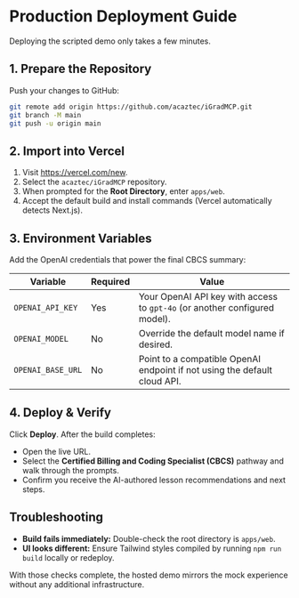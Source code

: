 # Production Deployment Guide

Deploying the scripted demo only takes a few minutes.

## 1. Prepare the Repository

Push your changes to GitHub:

```bash
git remote add origin https://github.com/acaztec/iGradMCP.git
git branch -M main
git push -u origin main
```

## 2. Import into Vercel

1. Visit https://vercel.com/new.
2. Select the `acaztec/iGradMCP` repository.
3. When prompted for the **Root Directory**, enter `apps/web`.
4. Accept the default build and install commands (Vercel automatically detects Next.js).

## 3. Environment Variables

Add the OpenAI credentials that power the final CBCS summary:

| Variable | Required | Value |
| --- | --- | --- |
| `OPENAI_API_KEY` | Yes | Your OpenAI API key with access to `gpt-4o` (or another configured model). |
| `OPENAI_MODEL` | No | Override the default model name if desired. |
| `OPENAI_BASE_URL` | No | Point to a compatible OpenAI endpoint if not using the default cloud API. |

## 4. Deploy & Verify

Click **Deploy**. After the build completes:

- Open the live URL.
- Select the **Certified Billing and Coding Specialist (CBCS)** pathway and walk through the prompts.
- Confirm you receive the AI-authored lesson recommendations and next steps.

## Troubleshooting

- **Build fails immediately:** Double-check the root directory is `apps/web`.
- **UI looks different:** Ensure Tailwind styles compiled by running `npm run build` locally or redeploy.

With those checks complete, the hosted demo mirrors the mock experience without any additional infrastructure.
